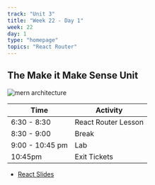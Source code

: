 ```yaml
---
track: "Unit 3"
title: "Week 22 - Day 1"
week: 22
day: 1
type: "homepage"
topics: "React Router"
---
```


## The Make it Make Sense Unit
![mern architecture](https://i.imgur.com/uoJvBRK.jpg)

| Time  | Activity |
| ----- | ------ |
| 6:30 - 8:30 | React Router Lesson |
| 8:30 - 9:00 | Break |
| 9:00 - 10:45 pm | Lab |
| 10:45pm | Exit Tickets |

- [React Slides](/unit3/week-22/day-1/slides)